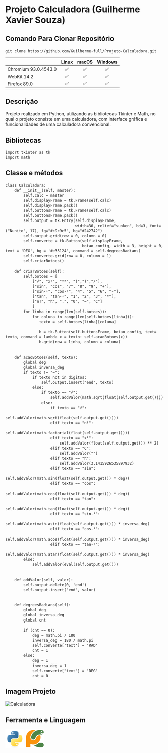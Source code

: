 # Projeto Calculadora (Guilherme Xavier Souza)

## Comando Para Clonar Repositório
```
git clone https://github.com/Guilherme-full/Projeto-Calculadora.git
```

|          | Linux | macOS | Windows |
|   :---   | :---: | :---: | :---:   |
| Chromium <!-- GEN:chromium-version -->93.0.4543.0<!-- GEN:stop --> | :white_check_mark: | :white_check_mark: | :white_check_mark: |
| WebKit <!-- GEN:webkit-version -->14.2<!-- GEN:stop --> | :white_check_mark: | :white_check_mark: | :white_check_mark: |
| Firefox <!-- GEN:firefox-version -->89.0<!-- GEN:stop --> | :white_check_mark: | :white_check_mark: | :white_check_mark: |

## Descrição

Projeto realizado em Python, utilizando as bibliotecas Tkinter e Math, no qual o projeto consiste em uma calculadora,
com interface gráfica e funcionalidades de uma calculadora convencional.

## Bibliotecas 

```
import tkinter as tk
import math
```

## Classe e métodos

```
class Calculadora:
    def __init__(self, master):
        self.calc = master
        self.displayFrame = tk.Frame(self.calc)
        self.displayFrame.pack()
        self.buttonsFrame = tk.Frame(self.calc)
        self.buttonsFrame.pack()
        self.output = tk.Entry(self.displayFrame,
                               width=30, relief="sunken", bd=3, font=("Nunito", 17), fg="#c9c9c5", bg="#242742")
        self.output.grid(row = 0, column = 0)
        self.converte = tk.Button(self.displayFrame,
                                  botao_config, width = 3, height = 0, text = 'DEG', bg = '#e35124', command = self.degreesRadians)
        self.converte.grid(row = 0, column = 1)
        self.criarBotoes()

    def criarBotoes(self):
        self.botoes = [
            ["√", "x²", "**", "(",")","/"],
            ["sin", "cos", "7", "8", "9", "+"],
            ["sin-¹", "cos-¹", "4", "5", "6", "-"],
            ["tan", "tan-¹", "1", "2", "3", "*"],
            ["n!", "π", ".", "0", "=", "C"]
            ]
        for linha in range(len(self.botoes)):
            for coluna in range(len(self.botoes[linha])):
               texto = self.botoes[linha][coluna]

               b = tk.Button(self.buttonsFrame, botao_config, text= texto, command = lambda x = texto: self.acaoBotoes(x))
               b.grid(row = linha, column = coluna)


    def acaoBotoes(self, texto):
        global deg
        global inversa_deg
        if texto != "=":
            if texto not in digitos:
                self.output.insert("end", texto)
            else:
                if texto == "√":
                    self.addValor(math.sqrt(float(self.output.get())))
                else:
                    if texto == "√":
                        self.addValor(math.sqrt(float(self.output.get())))
                    elif texto == "n!":
                        self.addValor(math.factorial(float(self.output.get())))
                    elif texto == "x²":
                        self.addValor(float(self.output.get()) ** 2)
                    elif texto == "C":
                        self.addValor("")
                    elif texto == "π":
                        self.addValor(3.1415926535897932)
                    elif texto == "sin":
                        self.addValor(math.sin(float(self.output.get()) * deg))
                    elif texto == "cos":
                        self.addValor(math.cos(float(self.output.get()) * deg))
                    elif texto == "tan":
                        self.addValor(math.tan(float(self.output.get()) * deg))
                    elif texto == "sin-¹":
                        self.addValor(math.asin(float(self.output.get())) * inversa_deg)
                    elif texto == "cos-¹":
                        self.addValor(math.acos(float(self.output.get())) * inversa_deg)
                    elif texto == "tan-¹":
                        self.addValor(math.atan(float(self.output.get())) * inversa_deg)
        else:
            self.addValor(eval(self.output.get()))


    def addValor(self, valor):
        self.output.delete(0, 'end')
        self.output.insert("end", valor)


    def degreesRadians(self):
        global deg
        global inversa_deg
        global cnt

        if (cnt == 0):
            deg = math.pi / 180
            inversa_deg = 180 / math.pi
            self.converte['text'] = 'RAD'
            cnt = 1
        else:
            deg = 1
            inversa_deg = 1
            self.converte["text"] = 'DEG'
            cnt = 0
```

## Imagem Projeto

<img align="center"  alt="Calculadora" heigth= "500" width ="500" src="https://image.prntscr.com/image/FZ8GZZTNQBKFp_yA99buCA.png"></img>


## Ferramenta e Linguagem

<img align="center"  alt="Python" heigth= "40" width ="60" src="https://raw.githubusercontent.com/devicons/devicon/master/icons/python/python-original.svg"></img>
<img align="center"  alt="Pycharm" heigth= "40" width ="60" src="https://raw.githubusercontent.com/devicons/devicon/master/icons/pycharm/pycharm-original.svg"></img>



